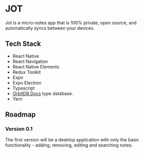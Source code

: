 # JOT

Jot is a micro-notes app that is 100% private, open source, and automatically syncs between your devices. 

## Tech Stack

* React Native
* React Navigation
* React Native Elements
* Redux Toolkit
* Expo
* Expo Electron
* Typescript
* [OrbitDB Docs](https://github.com/orbitdb/orbit-db/blob/main/API.md#orbitdbdocsnameaddress-options) type database.
* Yarn

## Roadmap

### Version 0.1

The first version will be a desktop application with only the basic functionality - adding, removing, editing and searching notes. 

